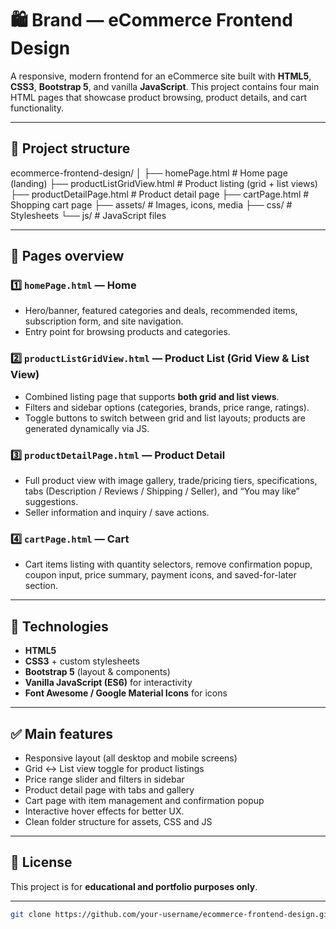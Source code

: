 # 🛍️ Brand — eCommerce Frontend Design

A responsive, modern frontend for an eCommerce site built with **HTML5**, **CSS3**, **Bootstrap 5**, and vanilla **JavaScript**. This project contains four main HTML pages that showcase product browsing, product details, and cart functionality.

---

## 📂 Project structure

ecommerce-frontend-design/
│
├── homePage.html # Home page (landing)
├── productListGridView.html # Product listing (grid + list views)
├── productDetailPage.html # Product detail page
├── cartPage.html # Shopping cart page
├── assets/ # Images, icons, media
├── css/ # Stylesheets
└── js/ # JavaScript files


---

## 📄 Pages overview

### 1️⃣ `homePage.html` — Home
- Hero/banner, featured categories and deals, recommended items, subscription form, and site navigation.
- Entry point for browsing products and categories.

### 2️⃣ `productListGridView.html` — Product List (Grid View & List View)
- Combined listing page that supports **both grid and list views**.
- Filters and sidebar options (categories, brands, price range, ratings).
- Toggle buttons to switch between grid and list layouts; products are generated dynamically via JS.

### 3️⃣ `productDetailPage.html` — Product Detail
- Full product view with image gallery, trade/pricing tiers, specifications, tabs (Description / Reviews / Shipping / Seller), and “You may like” suggestions.
- Seller information and inquiry / save actions.

### 4️⃣ `cartPage.html` — Cart
- Cart items listing with quantity selectors, remove confirmation popup, coupon input, price summary, payment icons, and saved-for-later section.

---

## 🧰 Technologies
- **HTML5**
- **CSS3** + custom stylesheets
- **Bootstrap 5** (layout & components)
- **Vanilla JavaScript (ES6)** for interactivity
- **Font Awesome / Google Material Icons** for icons

---

## ✅ Main features
- Responsive layout (all desktop and mobile screens)
- Grid ↔ List view toggle for product listings
- Price range slider and filters in sidebar
- Product detail page with tabs and gallery
- Cart page with item management and confirmation popup
- Interactive hover effects for better UX.
- Clean folder structure for assets, CSS and JS

---

## 📄 License
This project is for **educational and portfolio purposes only**.  

---

   ```bash
   git clone https://github.com/your-username/ecommerce-frontend-design.git
